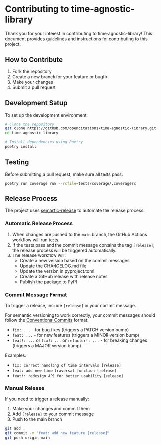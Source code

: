 # Contributing to time-agnostic-library

Thank you for your interest in contributing to time-agnostic-library! This document provides guidelines and instructions for contributing to this project.

## How to Contribute

1. Fork the repository
2. Create a new branch for your feature or bugfix
3. Make your changes
4. Submit a pull request

## Development Setup

To set up the development environment:

```bash
# Clone the repository
git clone https://github.com/opencitations/time-agnostic-library.git
cd time-agnostic-library

# Install dependencies using Poetry
poetry install
```

## Testing

Before submitting a pull request, make sure all tests pass:

```bash
poetry run coverage run --rcfile=tests/coverage/.coveragerc
```

## Release Process

The project uses [semantic-release](https://github.com/semantic-release/semantic-release) to automate the release process.

### Automatic Release Process

1. When changes are pushed to the `main` branch, the GitHub Actions workflow will run tests.
2. If the tests pass and the commit message contains the tag `[release]`, the release process will be triggered automatically.
3. The release workflow will:
   - Create a new version based on the commit messages
   - Update the CHANGELOG.md file
   - Update the version in pyproject.toml
   - Create a GitHub release with release notes
   - Publish the package to PyPI

### Commit Message Format

To trigger a release, include `[release]` in your commit message.

For semantic versioning to work correctly, your commit messages should follow the [Conventional Commits](https://www.conventionalcommits.org/) format:

- `fix: ...` - for bug fixes (triggers a PATCH version bump)
- `feat: ...` - for new features (triggers a MINOR version bump)
- `feat!: ...` or `fix!: ...` or `refactor!: ...` - for breaking changes (triggers a MAJOR version bump)

Examples:
- `fix: correct handling of time intervals [release]`
- `feat: add new time traversal function [release]`
- `feat!: redesign API for better usability [release]`

### Manual Release

If you need to trigger a release manually:

1. Make your changes and commit them
2. Add `[release]` to your commit message
3. Push to the main branch

```bash
git add .
git commit -m "feat: add new feature [release]"
git push origin main
```